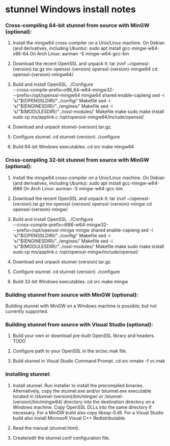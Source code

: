 # stunnel Windows install notes


### Cross-compiling 64-bit stunnel from source with MinGW (optional):

 1) Install the mingw64 cross-compiler on a Unix/Linux machine.
    On Debian (and derivatives, including Ubuntu):
      sudo apt install gcc-mingw-w64-x86-64
    On Arch Linux:
      aurman -S mingw-w64-gcc-bin

 2) Download the recent OpenSSL and unpack it:
      tar zvxf ~/openssl-(version).tar.gz
      mv openssl-(version) openssl-(version)-mingw64
      cd openssl-(version)-mingw64/

 3) Build and install OpenSSL.
      ./Configure \
        --cross-compile-prefix=x86_64-w64-mingw32- \
        --prefix=/opt/openssl-mingw64 mingw64 shared enable-capieng
      sed -i 's/"\$(OPENSSLDIR)/"..\/config/' Makefile
      sed -i 's/"\$(ENGINESDIR)/"..\/engines/' Makefile
      sed -i 's/"\$(MODULESDIR)/"..\/ossl-modules/' Makefile
      make
      sudo make install
      sudo cp ms/applink.c /opt/openssl-mingw64/include/openssl/

 4) Download and unpack stunnel-(version).tar.gz.

 5) Configure stunnel.
      cd stunnel-(version)
      ./configure

 6) Build 64-bit Windows executables.
      cd src
      make mingw64


### Cross-compiling 32-bit stunnel from source with MinGW (optional):

 1) Install the mingw64 cross-compiler on a Unix/Linux machine.
    On Debian (and derivatives, including Ubuntu):
      sudo apt install gcc-mingw-w64-i686
    On Arch Linux:
      aurman -S mingw-w64-gcc-bin

 2) Download the recent OpenSSL and unpack it:
      tar zvxf ~/openssl-(version).tar.gz
      mv openssl-(version) openssl-(version)-mingw
      cd openssl-(version)-mingw/

 3) Build and install OpenSSL.
      ./Configure \
        --cross-compile-prefix=i686-w64-mingw32- \
        --prefix=/opt/openssl-mingw mingw shared enable-capieng
      sed -i 's/"\$(OPENSSLDIR)/"..\/config/' Makefile
      sed -i 's/"\$(ENGINESDIR)/"..\/engines/' Makefile
      sed -i 's/"\$(MODULESDIR)/"..\/ossl-modules/' Makefile
      make
      sudo make install
      sudo cp ms/applink.c /opt/openssl-mingw/include/openssl/

 4) Download and unpack stunnel-(version).tar.gz.

 5) Configure stunnel.
      cd stunnel-(version)
      ./configure

 6) Build 32-bit Windows executables.
      cd src
      make mingw


### Building stunnel from source with MinGW (optional):

 Building stunnel with MinGW on a Windows machine is possible,
 but not currently supported.


### Building stunnel from source with Visual Studio (optional):

 1) Build your own or download pre-built OpenSSL library and headers.
    TODO

 2) Configure path to your OpenSSL in the src\vc.mak file.

 3) Build stunnel in Visual Studio Command Prompt.
      cd src
      nmake -f vc.mak


### Installing stunnel:

 1) Install stunnel.
    Run installer to install the precompiled binaries.
    Alternatively, copy the stunnel.exe and/or tstunnel.exe executable located in
    /stunnel-(version)/bin/mingw/ or /stunnel-(version)/bin/mingw64/ directory
    into the destination directory on a Windows machine.
    Copy OpenSSL DLLs into the same directory if necessary.
    For a MinGW build also copy libssp-0.dll.
    For a Visual Studio build also install Microsoft Visual C++ Redistributable.

 2) Read the manual (stunnel.html).

 3) Create/edit the stunnel.conf configuration file.
